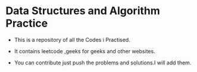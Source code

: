 # Data Structures and Algorithm Practice

* This is a repository of all the Codes i Practised.

* It contains leetcode ,geeks for geeks and other websites.

* You can contribute just push the problems and solutions.I will add them.